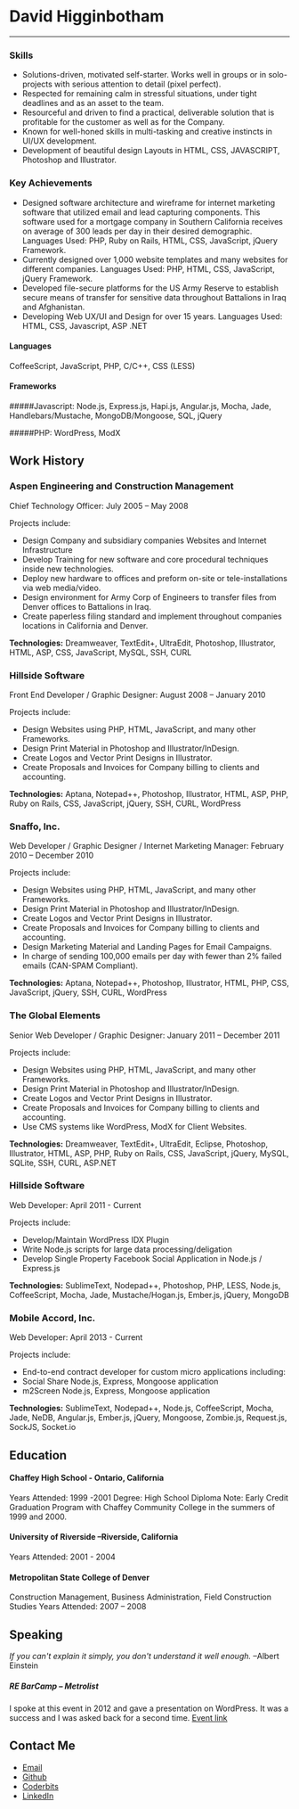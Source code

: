# David Higginbotham

----

### Skills

- Solutions-driven, motivated self-starter. Works well in groups or in solo-projects with serious attention to detail (pixel perfect).
- Respected for remaining calm in stressful situations, under tight deadlines and as an asset to the team.  
- Resourceful and driven to find a practical, deliverable solution that is profitable for the customer as well as for the Company.  
- Known for well-honed skills in multi-tasking and creative instincts in UI/UX development. 
- Development of beautiful design Layouts in HTML, CSS, JAVASCRIPT, Photoshop and Illustrator.

### Key Achievements

- Designed software architecture and wireframe for internet marketing software that utilized email and lead capturing components. This software used for a mortgage company in Southern California receives on average of 300 leads per day in their desired demographic. Languages Used: PHP, Ruby on Rails, HTML, CSS, JavaScript, jQuery Framework.
- Currently designed over 1,000 website templates and many websites for different companies.  Languages Used: PHP, HTML, CSS, JavaScript, jQuery Framework.
- Developed file-secure platforms for the US Army Reserve to establish secure means of transfer for sensitive data throughout Battalions in Iraq and Afghanistan.
- Developing Web UX/UI and Design for over 15 years. Languages Used: HTML, CSS, Javascript, ASP .NET

#### Languages
CoffeeScript, JavaScript, PHP, C/C++, CSS (LESS)

#### Frameworks

#####Javascript: 
Node.js, Express.js, Hapi.js, Angular.js, Mocha, Jade, Handlebars/Mustache, MongoDB/Mongoose, SQL, jQuery

#####PHP: 
WordPress, ModX

## Work History

### Aspen Engineering and Construction Management

Chief Technology Officer:  July 2005 – May 2008

Projects include:

- Design Company and subsidiary companies Websites and Internet Infrastructure
- Develop Training for new software and core procedural techniques inside new technologies. 
- Deploy new hardware to offices and preform on-site or tele-installations via web media/video.
- Design environment for Army Corp of Engineers to transfer files from Denver offices to Battalions in Iraq.
- Create paperless filing standard and implement throughout companies locations in California and Denver.

**Technologies:** Dreamweaver, TextEdit+, UltraEdit, Photoshop, Illustrator, HTML, ASP, CSS, JavaScript, MySQL, SSH, CURL

### Hillside Software
Front End Developer / Graphic Designer:  August 2008 – January 2010

Projects include:

- Design Websites using PHP, HTML, JavaScript, and many other Frameworks.
- Design Print Material in Photoshop and Illustrator/InDesign.
- Create Logos and Vector Print Designs in Illustrator.
- Create Proposals and Invoices for Company billing to clients and accounting.

**Technologies:** Aptana, Notepad++, Photoshop, Illustrator, HTML, ASP, PHP, Ruby on Rails, CSS, JavaScript, jQuery, SSH, CURL, WordPress

### Snaffo, Inc.

Web Developer / Graphic Designer / Internet Marketing Manager:  February 2010 – December 2010

Projects include:

- Design Websites using PHP, HTML, JavaScript, and many other Frameworks.
- Design Print Material in Photoshop and Illustrator/InDesign.
- Create Logos and Vector Print Designs in Illustrator.
- Create Proposals and Invoices for Company billing to clients and accounting.
- Design Marketing Material and Landing Pages for Email Campaigns.
- In charge of sending 100,000 emails per day with fewer than 2% failed emails (CAN-SPAM Compliant).

**Technologies:** Aptana, Notepad++, Photoshop, Illustrator, HTML, PHP, CSS, JavaScript, jQuery, SSH, CURL, WordPress
 

### The Global Elements
Senior Web Developer / Graphic Designer:  January 2011 – December 2011

Projects include:

- Design Websites using PHP, HTML, JavaScript, and many other Frameworks.
- Design Print Material in Photoshop and Illustrator/InDesign.
- Create Logos and Vector Print Designs in Illustrator.
- Create Proposals and Invoices for Company billing to clients and accounting.
- Use CMS systems like WordPress, ModX for Client Websites.

**Technologies:** Dreamweaver, TextEdit+, UltraEdit, Eclipse, Photoshop, Illustrator, HTML, ASP, PHP, Ruby on Rails, CSS, JavaScript, jQuery, MySQL, SQLite, SSH, CURL, ASP.NET

### Hillside Software

Web Developer:  April 2011 - Current

Projects include:

- Develop/Maintain WordPress IDX Plugin
- Write Node.js scripts for large data processing/deligation
- Develop Single Property Facebook Social Application in Node.js / Express.js

**Technologies:** SublimeText, Nodepad++, Photoshop, PHP, LESS, Node.js, CoffeeScript, Mocha, Jade, Mustache/Hogan.js, Ember.js, jQuery, MongoDB

### Mobile Accord, Inc.

Web Developer:  April 2013 - Current

Projects include:

- End-to-end contract developer for custom micro applications including:
- Social Share Node.js, Express, Mongoose application
- m2Screen Node.js, Express, Mongoose application

**Technologies:** SublimeText, Nodepad++, Node.js, CoffeeScript, Mocha, Jade, NeDB, Angular.js, Ember.js, jQuery, Mongoose, Zombie.js, Request.js, SockJS, Socket.io

## Education

#### Chaffey High School - Ontario, California
Years Attended: 1999 -2001
Degree: High School Diploma
Note: Early Credit Graduation Program with Chaffey Community College in the summers of 1999 and 2000.

#### University of Riverside –Riverside, California
Years Attended: 2001 - 2004

#### Metropolitan State College of Denver
Construction Management, Business Administration, Field Construction Studies
Years Attended: 2007 – 2008

## Speaking

_If you can't explain it simply, you don't understand it well enough._ –Albert Einstein

##### RE BarCamp  –  Metrolist
I spoke at this event in 2012 and gave a presentation on WordPress. It was a success and I was asked back for a second time.
[Event link](http://www.metrolist.com/mymls_popup.asp?page=news&article=1209_re_barcamp)

## Contact Me

- [Email](davehigginbotham@gmail.com)
- [Github](https://github.com/dhigginbotham)
- [Coderbits](https://coderbits.com/dhz)
- [LinkedIn](http://www.linkedin.com/in/dahigginbotham/)
